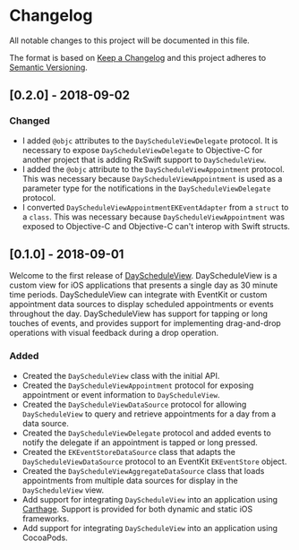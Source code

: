 # Changelog

All notable changes to this project will be documented in this file.

The format is based on [Keep a Changelog](http://keepachangelog.com/en/1.0.0/)
and this project adheres to [Semantic Versioning](http://semver.org/spec/v2.0.0.html).

## [0.2.0] - 2018-09-02

### Changed

* I added `@objc` attributes to the `DayScheduleViewDelegate` protocol. It
  is necessary to expose `DayScheduleViewDelegate` to Objective-C for another
  project that is adding RxSwift support to `DayScheduleView`.
* I added the `@objc` attribute to the `DayScheduleViewAppointment` protocol.
  This was necessary because `DayScheduleViewAppointment` is used as a
  parameter type for the notifications in the `DayScheduleViewDelegate`
  protocol.
* I converted `DayScheduleViewAppointmentEKEventAdapter` from a `struct` to a
  `class`. This was necessary because `DayScheduleViewAppointment` was exposed
  to Objective-C and Objective-C can't interop with Swift structs.

## [0.1.0] - 2018-09-01

Welcome to the first release of [DayScheduleView](https://github.com/nakedsoftware/DayScheduleView).
DayScheduleView is a custom view for iOS applications that presents a single
day as 30 minute time periods. DayScheduleView can integrate with EventKit or
custom appointment data sources to display scheduled appointments or events
throughout the day. DayScheduleView has support for tapping or long touches
of events, and provides support for implementing drag-and-drop operations with
visual feedback during a drop operation.

### Added

* Created the `DayScheduleView` class with the initial API.
* Created the `DayScheduleViewAppointment` protocol for exposing appointment
  or event information to `DayScheduleView`.
* Created the `DayScheduleViewDataSource` protocol for allowing
  `DayScheduleView` to query and retrieve appointments for a day from a data
  source.
* Created the `DayScheduleViewDelegate` protocol and added events to notify
  the delegate if an appointment is tapped or long pressed.
* Created the `EKEventStoreDataSource` class that adapts the
  `DayScheduleViewDataSource` protocol to an EventKit `EKEventStore` object.
* Created the `DayScheduleViewAggregateDataSource` class that loads
  appointments from multiple data sources for display in the
  `DayScheduleView` view.
* Add support for integrating `DayScheduleView` into an application using
  [Carthage](https://github.com/carthage/carthage). Support is provided for
  both dynamic and static iOS frameworks.
* Add support for integrating `DayScheduleView` into an application using
  CocoaPods.
